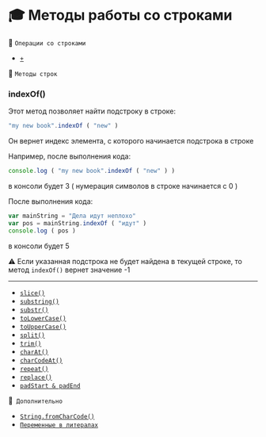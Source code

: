 # :mortar_board: Методы работы со строками

:file_folder: `Операции со строками`

* [`+`](Strings-methods-concat)

:file_folder: `Методы строк`

### indexOf()

Этот метод позволяет найти подстроку в строке:
```javascript
"my new book".indexOf ( "new" )
```
Он вернет индекс элемента, с которого начинается подстрока в строке

Например, после выполнения кода:
```javascript
console.log ( "my new book".indexOf ( "new" ) )
```
в консоли будет 3 ( нумерация символов в строке начинается с 0 )

После выполнения кода:
```javascript
var mainString = "Дела идут неплохо"
var pos = mainString.indexOf ( "идут" )
console.log ( pos )
```
в консоли будет 5

:warning: Если указанная подстрока не будет найдена в текущей строке, то метод `indexOf()` вернет значение -1

***

* [`slice()`](#3)
* [`substring()`](#4)
* [`substr()`](#5)
* [`toLowerCase()`](#6)
* [`toUpperCase()`](#7)
* [`split()`](#8)
* [`trim()`](#9)
* [`charAt()`](#10)
* [`charCodeAt()`](#11)
* [`repeat()`](#12)
* [`replace()`](#13)
* [`padStart & padEnd`](#16)

:file_folder:` Дополнительно`

* [`String.fromCharCode()`](#14)
* [`Переменные в литералах`](#15)